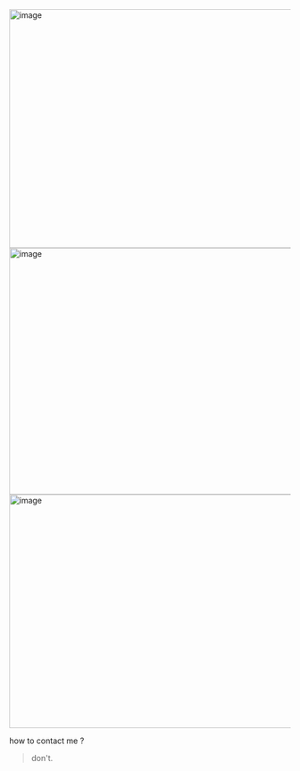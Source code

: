 
<img width="1310" height="427" alt="image" src="https://github.com/user-attachments/assets/10cc36bc-81eb-424c-a25d-ffb1de531768" />
<img width="1323" height="441" alt="image" src="https://github.com/user-attachments/assets/b3136b8d-ecfa-4618-a273-4cb01ea276a1" />
<img width="1325" height="418" alt="image" src="https://github.com/user-attachments/assets/5db3ca1d-29d1-4b04-89c8-028ec8b222bc" />



how to contact me ? 
> don't. 
